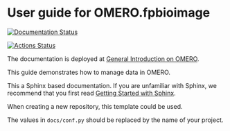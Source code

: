 # User guide for OMERO.fpbioimage
[![Documentation Status](https://readthedocs.org/projects/omero-guide-introduction/badge/?version=latest)](https://omero-guides.readthedocs.io/en/latest/introduction/docs/index.html)


[![Actions Status](https://github.com/ome/omero-guide-introduction/workflows/sphinx/badge.svg)](https://github.com/ome/omero-guide-introduction/actions)

The documentation is deployed at [General Introduction on OMERO](https://omero-guides.readthedocs.io/en/latest/introduction/docs/index.html).

This guide demonstrates how to manage data in OMERO.


This a Sphinx based documentation. 
If you are unfamiliar with Sphinx, we recommend that you first read 
[Getting Started with Sphinx](https://docs.readthedocs.io/en/stable/intro/getting-started-with-sphinx.html).

When creating a new repository, this template could be used.

The values in ``docs/conf.py`` should be replaced by the name of your project.
